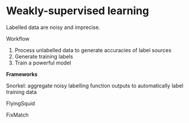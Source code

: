 # Weakly-supervised learning

Labelled data are noisy and imprecise.

Workflow

1. Process unlabelled data to generate accuracies of label sources
2. Generate training labels
3. Train a powerful model

**Frameworks**

Snorkel: aggregate noisy labelling function outputs to automatically label training data

FlyingSquid

FixMatch
